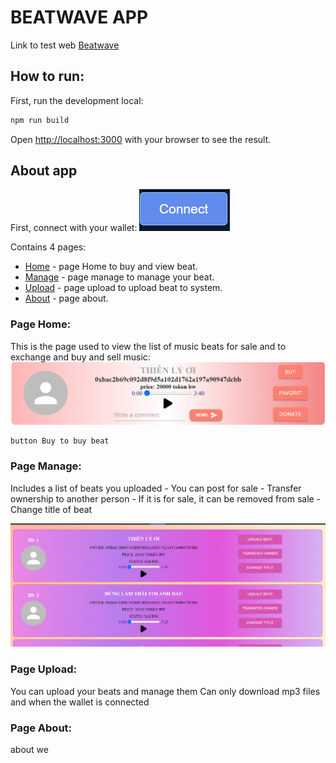 # BEATWAVE APP

Link to test web [Beatwave](appication-beatwave.vercel.app)

## How to run:
First, run the development local:

```bash
npm run build
```
Open [http://localhost:3000](http://localhost:3000) with your browser to see the result.

## About app
First, connect with your wallet:
![Button connect](./public/btn-connect.png)

Contains 4 pages:

- [Home](https://appication-beatwave.vercel.app/home) - page Home to buy and view beat.
- [Manage](https://appication-beatwave.vercel.app/manage) - page manage to manage your beat.
- [Upload](https://appication-beatwave.vercel.app/upload) - page upload to upload beat to system.
- [About](https://appication-beatwave.vercel.app/about) - page about.

### Page Home:
This is the page used to view the list of music beats for sale and to exchange and buy and sell music:
![Cardbeat](./public/cardBeat.png)

```bash
button Buy to buy beat
```

### Page Manage:
Includes a list of beats you uploaded
    - You can post for sale
    - Transfer ownership to another person
    - If it is for sale, it can be removed from sale
    - Change title of beat

![listBeat](./public/listbeat.png)

### Page Upload:
You can upload your beats and manage them
Can only download mp3 files and when the wallet is connected

### Page About:
about we
